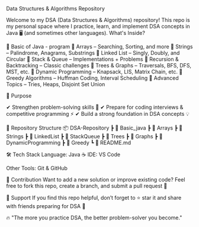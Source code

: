 Data Structures & Algorithms Repository

Welcome to my DSA (Data Structures & Algorithms) repository! 
This repo is my personal space where I practice, learn, and implement DSA concepts in Java 🖥️ (and sometimes other languages).
 What's Inside?

🔹 Basic of Java - program 
🔹 Arrays – Searching, Sorting, and more
🔹 Strings – Palindrome, Anagrams, Substrings
🔹 Linked List – Singly, Doubly, and Circular
🔹 Stack & Queue – Implementations + Problems
🔹 Recursion & Backtracking – Classic challenges
🔹 Trees & Graphs – Traversals, BFS, DFS, MST, etc.
🔹 Dynamic Programming – Knapsack, LIS, Matrix Chain, etc.
🔹 Greedy Algorithms – Huffman Coding, Interval Scheduling
🔹 Advanced Topics – Tries, Heaps, Disjoint Set Union

🎯 Purpose

✔ Strengthen problem-solving skills 🧩
✔ Prepare for coding interviews & competitive programming ⚡
✔ Build a strong foundation in DSA concepts 💡

📂 Repository Structure
📦 DSA-Repository
 ┣ 📁 Basic_java
 ┣ 📁 Arrays
 ┣ 📁 Strings
 ┣ 📁 LinkedList
 ┣ 📁 StackQueue
 ┣ 📁 Trees
 ┣ 📁 Graphs
 ┣ 📁 DynamicProgramming
 ┣ 📁 Greedy
 ┗ 📄 README.md

🛠️ Tech Stack
Language: Java ☕
IDE: VS Code 

Other Tools: Git & GitHub

🤝 Contribution
Want to add a new solution or improve existing code?
Feel free to fork this repo, create a branch, and submit a pull request 💌

🌟 Support
If you find this repo helpful, don’t forget to ⭐ star it and share with friends preparing for DSA 🚀

🔥 "The more you practice DSA, the better problem-solver you become."
